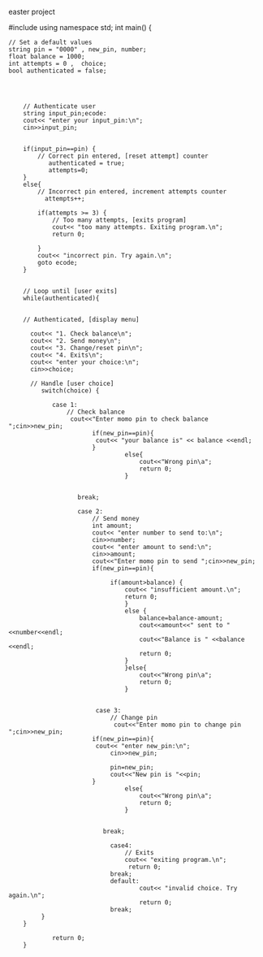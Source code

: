 easter project


#include<iostream>
using namespace std;
int main() {
	
	// Set a default values
	string pin = "0000" , new_pin, number;
	float balance = 1000;
	int attempts = 0 ,  choice;
	bool authenticated = false;
	
	
	
		
		// Authenticate user
		string input_pin;ecode:
		cout<< "enter your input_pin:\n";
		cin>>input_pin;
		
		
		if(input_pin==pin) {
			// Correct pin entered, [reset attempt] counter
			   authenticated = true;
			   attempts=0;
		}
		else{
			// Incorrect pin entered, increment attempts counter
			  attempts++;
			  
			if(attempts >= 3) {
				// Too many attempts, [exits program]
				cout<< "too many attempts. Exiting program.\n";
				return 0;
				   
			}
			cout<< "incorrect pin. Try again.\n";
			goto ecode;   
		}
		
	
		// Loop until [user exits]
		while(authenticated){
		
		
		// Authenticated, [display menu]
	
		  cout<< "1. Check balance\n";
		  cout<< "2. Send money\n";
		  cout<< "3. Change/reset pin\n";
		  cout<< "4. Exits\n";
		  cout<< "enter your choice:\n";
		  cin>>choice;
		  
		  // Handle [user choice]
		     switch(choice) {
		     	
		     	case 1:
		     		// Check balance
		     		 cout<<"Enter momo pin to check balance ";cin>>new_pin;
		     		   	   if(new_pin==pin){
		     		   	   	cout<< "your balance is" << balance <<endl;
		     		   	   }
									else{
										cout<<"Wrong pin\a";
										return 0;	
									}
		     	
		     		
		     		   break;
		     		   
		     		   case 2:
		     		   	   // Send money
		     		   	   int amount;
		     		   	   cout<< "enter number to send to:\n";
		     		   	   cin>>number;
		     		   	   cout<< "enter amount to send:\n";
		     		   	   cin>>amount;
		     		   	   cout<<"Enter momo pin to send ";cin>>new_pin;
		     		   	   if(new_pin==pin){
		     		   	   	
				     		   	if(amount>balance) {
				     		   		cout<< "insufficient amount.\n";
				     		   		return 0;
									}
									else {
										balance=balance-amount;
										cout<<amount<<" sent to "<<number<<endl;
										cout<<"Balance is " <<balance <<endl;
										return 0;
									}
									}else{
										cout<<"Wrong pin\a";
										return 0;	
									}
									
							
							case 3:
								// Change pin
								 cout<<"Enter momo pin to change pin ";cin>>new_pin;
		     		   	   if(new_pin==pin){
		     		   	  	cout<< "enter new_pin:\n";
								cin>>new_pin;
								
								pin=new_pin;
								cout<<"New pin is "<<pin;
		     		   	   }
									else{
										cout<<"Wrong pin\a";
										return 0;	
									}
							
							 
							  break;
								  
								case4:
								  	// Exits
								  	cout<< "exiting program.\n";
								  	 return 0;
								break;  	 
								default:
								  	 	cout<< "invalid choice. Try again.\n";
								  	 	return 0;
								break;
			 }
		}
		
			 	return 0;
		}
	


